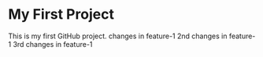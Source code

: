 # My First Project
This is my first GitHub project.
changes in feature-1
2nd changes in feature-1
3rd changes in feature-1
